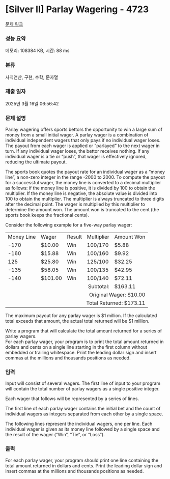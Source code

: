 # [Silver II] Parlay Wagering - 4723 

[문제 링크](https://www.acmicpc.net/problem/4723) 

### 성능 요약

메모리: 108384 KB, 시간: 88 ms

### 분류

사칙연산, 구현, 수학, 문자열

### 제출 일자

2025년 3월 16일 06:56:42

### 문제 설명

<p>Parlay wagering offers sports bettors the opportunity to win a large sum of money from a small initial wager. A parlay wager is a combination of individual independent wagers that only pays if no individual wager loses. The payout from each wager is applied or “parlayed” to the next wager in turn. If any individual wager loses, the bettor receives nothing. If any individual wager is a tie or “push”, that wager is effectively ignored, reducing the ultimate payout.</p>

<p>The sports book quotes the payout rate for an individual wager as a “money line”, a non-zero integer in the range -2000 to 2000. To compute the payout for a successful wager, the money line is converted to a decimal multiplier as follows: if the money line is positive, it is divided by 100 to obtain the multiplier. If the money line is negative, the absolute value is divided into 100 to obtain the multiplier. The multiplier is always truncated to three digits after the decimal point. The wager is multiplied by this multiplier to determine the amount won. The amount won is truncated to the cent (the sports book keeps the fractional cents).</p>

<p>Consider the following example for a five-way parlay wager:</p>

<table class="table table-bordered">
	<tbody>
		<tr>
			<td>Money Line</td>
			<td>Wager</td>
			<td>Result</td>
			<td>Multiplier</td>
			<td>Amount Won</td>
		</tr>
		<tr>
			<td>-170</td>
			<td><span>$</span>10.00</td>
			<td>Win</td>
			<td>100/170</td>
			<td><span>$</span>5.88</td>
		</tr>
		<tr>
			<td>-160</td>
			<td><span>$</span>15.88</td>
			<td>Win</td>
			<td>100/160</td>
			<td><span>$</span>9.92</td>
		</tr>
		<tr>
			<td>125</td>
			<td><span>$</span>25.80</td>
			<td>Win</td>
			<td>125/100</td>
			<td><span>$</span>32.25</td>
		</tr>
		<tr>
			<td>-135</td>
			<td><span>$</span>58.05</td>
			<td>Win</td>
			<td>100/135</td>
			<td><span>$</span>42.95</td>
		</tr>
		<tr>
			<td>-140</td>
			<td><span>$</span>101.00</td>
			<td>Win</td>
			<td>100/140</td>
			<td><span>$</span>72.11</td>
		</tr>
		<tr>
			<td colspan="4" rowspan="1" style="text-align:right">Subtotal: </td>
			<td><span>$</span>163.11</td>
		</tr>
		<tr>
			<td colspan="5" style="text-align:right">Original Wager: <span>$</span>10.00</td>
		</tr>
		<tr>
			<td colspan="5" style="text-align:right">Total Returned: <span>$</span>173.11</td>
		</tr>
	</tbody>
</table>

<p>The maximum payout for any parlay wager is <span>$</span>1 million. If the calculated total exceeds that amount, the actual total returned will be <span>$</span>1 million.</p>

<p>Write a program that will calculate the total amount returned for a series of parlay wagers. <br>
For each parlay wager, your program is to print the total amount returned in dollars and cents on a single line starting in the first column without embedded or trailing whitespace. Print the leading dollar sign and insert commas at the millions and thousands positions as needed.</p>

### 입력 

 <p>Input will consist of several wagers. The first line of input to your program will contain the total number of parlay wagers as a single positive integer.</p>

<p>Each wager that follows will be represented by a series of lines.</p>

<p>The first line of each parlay wager contains the initial bet and the count of individual wagers as integers separated from each other by a single space.</p>

<p>The following lines represent the individual wagers, one per line. Each individual wager is given as its money line followed by a single space and the result of the wager (“Win”, “Tie”, or “Loss”).</p>

### 출력 

 <p>For each parlay wager, your program should print one line containing the total amount returned in dollars and cents. Print the leading dollar sign and insert commas at the millions and thousands positions as needed.</p>

<p> </p>

